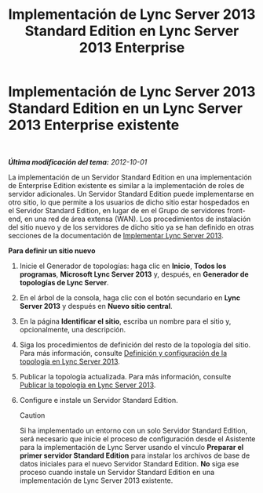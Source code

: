 ﻿---
title: "Implementación de Lync Server 2013 Standard Edition en Lync Server 2013 Enterprise"
TOCTitle: Implementación de Lync Server 2013 Standard Edition en un Lync Server 2013 Enterprise existente
ms:assetid: 05ea128d-6c94-49b3-b28b-477367196425
ms:mtpsurl: https://technet.microsoft.com/es-es/library/Gg398112(v=OCS.15)
ms:contentKeyID: 48274312
ms.date: 01/07/2017
mtps_version: v=OCS.15
ms.translationtype: HT
---

# Implementación de Lync Server 2013 Standard Edition en un Lync Server 2013 Enterprise existente

 

_**Última modificación del tema:** 2012-10-01_

La implementación de un Servidor Standard Edition en una implementación de Enterprise Edition existente es similar a la implementación de roles de servidor adicionales. Un Servidor Standard Edition puede implementarse en otro sitio, lo que permite a los usuarios de dicho sitio estar hospedados en el Servidor Standard Edition, en lugar de en el Grupo de servidores front-end, en una red de área extensa (WAN). Los procedimientos de instalación del sitio nuevo y de los servidores de dicho sitio ya se han definido en otras secciones de la documentación de [Implementar Lync Server 2013](lync-server-2013-deploying-lync-server.md).

**Para definir un sitio nuevo**

1.  Inicie el Generador de topologías: haga clic en **Inicio**, **Todos los programas**, **Microsoft Lync Server 2013** y, después, en **Generador de topologías de Lync Server**.

2.  En el árbol de la consola, haga clic con el botón secundario en **Lync Server 2013** y después en **Nuevo sitio central**.

3.  En la página **Identificar el sitio**, escriba un nombre para el sitio y, opcionalmente, una descripción.

4.  Siga los procedimientos de definición del resto de la topología del sitio. Para más información, consulte [Definición y configuración de la topología en Lync Server 2013](lync-server-2013-defining-and-configuring-the-topology.md).

5.  Publicar la topología actualizada. Para más información, consulte [Publicar la topología en Lync Server 2013](lync-server-2013-publish-the-topology.md).

6.  Configure e instale un Servidor Standard Edition.
    
    > [!CAUTION]  
    > Si ha implementado un entorno con un solo Servidor Standard Edition, será necesario que inicie el proceso de configuración desde el Asistente para la implementación de Lync Server usando el vínculo <strong>Preparar el primer servidor Standard Edition</strong> para instalar los archivos de base de datos iniciales para el nuevo Servidor Standard Edition. <strong>No</strong> siga ese proceso cuando instale un Servidor Standard Edition en una implementación de Lync Server 2013 existente.
    

